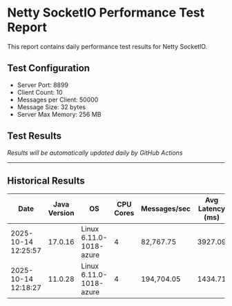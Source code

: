 # Netty SocketIO Performance Test Report

This report contains daily performance test results for Netty SocketIO.

## Test Configuration
- Server Port: 8899
- Client Count: 10
- Messages per Client: 50000
- Message Size: 32 bytes
- Server Max Memory: 256 MB

## Test Results

*Results will be automatically updated daily by GitHub Actions*

---

## Historical Results

| Date | Java Version | OS | CPU Cores | Messages/sec | Avg Latency (ms) | P99 Latency (ms) | Error Rate (%) | Max Heap (MB) | JVM Args | Git Branch | Version | Test Duration (ms) |
|------|-------------|----|-----------|--------------|------------------|------------------|----------------|---------------|-----------|------------|---------|-------------------|
| 2025-10-14 12:25:57 | 17.0.16 | Linux 6.11.0-1018-azure | 4 | 82,767.75 | 3927.09 | 5535 | 0.0000 | 256 | -Xms256m -Xmx256m -XX:+UseZGC -XX:+AlwaysPreTouch | master | 2.0.14-SNAPSHOT | 6041 |
| 2025-10-14 12:18:27 | 11.0.28 | Linux 6.11.0-1018-azure | 4 | 194,704.05 | 1434.71 | 2079 | 0.0000 | 256 | -Xms256m -Xmx256m -XX:+UseG1GC -XX:+AlwaysPreTouch | master | 2.0.14-SNAPSHOT | 2568 |
